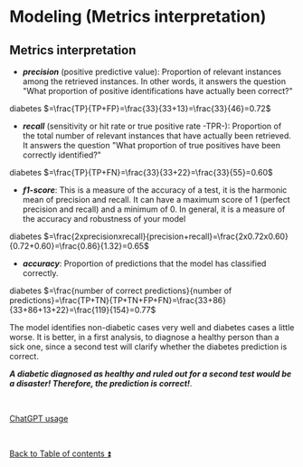 # Modeling (Metrics interpretation)  

## Metrics interpretation

* ***precision*** (positive predictive value): Proportion of relevant instances among the retrieved instances. In other words, it answers the question "What proportion of positive identifications have actually been correct?"

diabetes $=\frac{TP}{TP+FP}=\frac{33}{33+13}=\frac{33}{46}=0.72$

* ***recall*** (sensitivity or hit rate or true positive rate -TPR-): Proportion of the total number of relevant instances that have actually been retrieved. It answers the question "What proportion of true positives have been correctly identified?"  

diabetes $=\frac{TP}{TP+FN}=\frac{33}{33+22}=\frac{33}{55}=0.60$

* ***f1-score***: This is a measure of the accuracy of a test, it is the harmonic mean of precision and recall. It can have a maximum score of 1 (perfect precision and recall) and a minimum of 0. In general, it is a measure of the accuracy and robustness of your model  

diabetes $=\frac{2xprecisionxrecall}{precision+recall}=\frac{2x0.72x0.60}{0.72+0.60}=\frac{0.86}{1.32}=0.65$

* ***accuracy***: Proportion of predictions that the model has classified correctly.  

diabetes $=\frac{number of correct predictions}{number of predictions}=\frac{TP+TN}{TP+TN+FP+FN}=\frac{33+86}{33+86+13+22}=\frac{119}{154}=0.77$

The model identifies non-diabetic cases very well and diabetes cases a little worse. It is better, in a first analysis, to diagnose a healthy person than a sick one, since a second test will clarify whether the diabetes prediction is correct.

***A diabetic diagnosed as healthy and ruled out for a second test would be a disaster! Therefore, the prediction is correct!***. 

<p><br></p> 

[ChatGPT usage](../CHATGPT_USAGE.md)  

<p><br></p>

[Back to Table of contents :arrow_double_up:](../README.md)